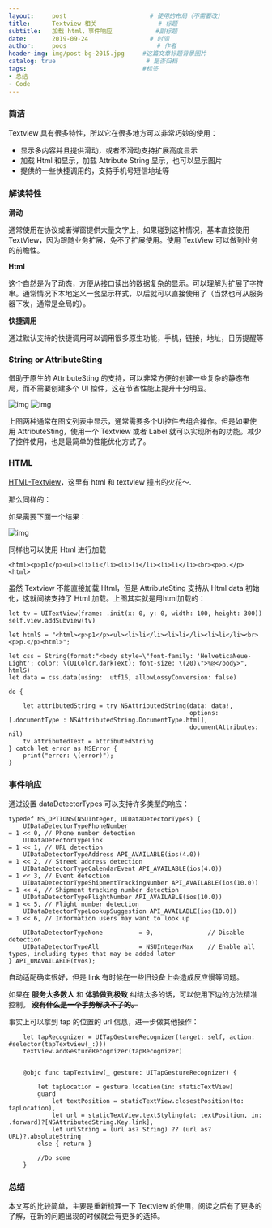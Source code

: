```yaml
---
layout:     post                       # 使用的布局（不需要改）
title:      Textview 相关                 # 标题
subtitle:   加载 html，事件响应            #副标题
date:       2019-09-24                 # 时间
author:     poos                         # 作者
header-img: img/post-bg-2015.jpg     #这篇文章标题背景图片
catalog: true                         # 是否归档
tags:                                #标签
- 总结
- Code
---
```


### 简洁

Textview 具有很多特性，所以它在很多地方可以非常巧妙的使用：

- 显示多内容并且提供滑动，或者不滑动支持扩展高度显示
- 加载 Html 和显示，加载 Attribute String 显示，也可以显示图片
- 提供的一些快捷调用的，支持手机号短信地址等


### 解读特性

**滑动**

通常使用在协议或者弹窗提供大量文字上，如果碰到这种情况，基本直接使用 TextView，因为跟随业务扩展，免不了扩展使用。使用 TextView 可以做到业务的前瞻性。

**Html**

这个自然是为了动态，方便从接口读出的数据复杂的显示。可以理解为扩展了字符串。通常情况下本地定义一套显示样式，以后就可以直接使用了（当然也可从服务器下发，通常是全局的）。

**快捷调用**

通过默认支持的快捷调用可以调用很多原生功能，手机，链接，地址，日历提醒等


### String or AttributeSting

借助于原生的 AttributeSting 的支持，可以非常方便的创建一些复杂的静态布局，而不需要创建多个 UI 控件，这在节省性能上提升十分明显。

![img](https://poos.github.io/img/textview_2.png)
![img](https://poos.github.io/img/textview_2.png)

上图两种通常在图文列表中显示，通常需要多个UI控件去组合操作。但是如果使用 AttributeSting，使用一个 Textview 或者 Label 就可以实现所有的功能。减少了控件使用，也是最简单的性能优化方式了。

### HTML

[HTML-Textview](https://poos.github.io/2019/08/16/Html/)，这里有 html 和 textview 撞出的火花～.

那么同样的：

如果需要下面一个结果：

![img](https://poos.github.io/img/textview_1.png)

同样也可以使用 Html 进行加载

```
<html><p>p1</p><ul><li>li</li><li>li</li><li>li</li><br><p>p.</p><html>
```

虽然 Textview 不能直接加载 Html，但是 AttributeSting 支持从 Html data 初始化，这就间接支持了 Html 加载。上图其实就是用html加载的：

```
let tv = UITextView(frame: .init(x: 0, y: 0, width: 100, height: 300))
self.view.addSubview(tv)

let htmlS = "<html><p>p1</p><ul><li>li</li><li>li</li><li>li</li><br><p>p.</p><html>";

let css = String(format:"<body style=\"font-family: 'HelveticaNeue-Light'; color: \(UIColor.darkText); font-size: \(20)\">%@</body>", htmlS)
let data = css.data(using: .utf16, allowLossyConversion: false)

do {

    let attributedString = try NSAttributedString(data: data!,
                                                  options: [.documentType : NSAttributedString.DocumentType.html],
                                                  documentAttributes: nil)
    tv.attributedText = attributedString
} catch let error as NSError {
    print("error: \(error)");
}
```

### 事件响应

通过设置 dataDetectorTypes 可以支持许多类型的响应：
```
typedef NS_OPTIONS(NSUInteger, UIDataDetectorTypes) {
    UIDataDetectorTypePhoneNumber                                        = 1 << 0, // Phone number detection
    UIDataDetectorTypeLink                                               = 1 << 1, // URL detection
    UIDataDetectorTypeAddress API_AVAILABLE(ios(4.0))                 = 1 << 2, // Street address detection
    UIDataDetectorTypeCalendarEvent API_AVAILABLE(ios(4.0))           = 1 << 3, // Event detection
    UIDataDetectorTypeShipmentTrackingNumber API_AVAILABLE(ios(10.0)) = 1 << 4, // Shipment tracking number detection
    UIDataDetectorTypeFlightNumber API_AVAILABLE(ios(10.0))           = 1 << 5, // Flight number detection
    UIDataDetectorTypeLookupSuggestion API_AVAILABLE(ios(10.0))       = 1 << 6, // Information users may want to look up

    UIDataDetectorTypeNone          = 0,               // Disable detection
    UIDataDetectorTypeAll           = NSUIntegerMax    // Enable all types, including types that may be added later
} API_UNAVAILABLE(tvos);
```

自动适配确实很好，但是 link 有时候在一些旧设备上会造成反应慢等问题。

如果在 **服务大多数人** 和 **体验做到极致** 纠结太多的话，可以使用下边的方法精准控制。 ~~**没有什么是一个手势解决不了的。**~~

事实上可以拿到 tap 的位置的 url 信息，进一步做其他操作：

```
    let tapRecognizer = UITapGestureRecognizer(target: self, action: #selector(tapTextview(_:)))
    textView.addGestureRecognizer(tapRecognizer)


    @objc func tapTextview(_ gesture: UITapGestureRecognizer) {

        let tapLocation = gesture.location(in: staticTextView)
        guard
            let textPosition = staticTextView.closestPosition(to: tapLocation),
            let url = staticTextView.textStyling(at: textPosition, in: .forward)?[NSAttributedString.Key.link],
            let urlString = (url as? String) ?? (url as? URL)?.absoluteString
        else { return }

        //Do some
    }
```

### 总结

本文写的比较简单，主要是重新梳理一下 Textview 的使用，阅读之后有了更多的了解，在新的问题出现的时候就会有更多的选择。
